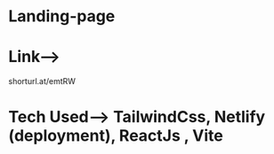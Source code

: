 # Landing-page

# Link--> 
shorturl.at/emtRW

# Tech Used--> TailwindCss, Netlify (deployment), ReactJs , Vite 
